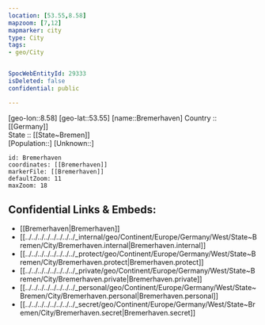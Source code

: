 ```yaml
---
location: [53.55,8.58] 
mapzoom: [7,12] 
mapmarker: city 
type: City
tags:
- geo/City


SpocWebEntityId: 29333
isDeleted: false
confidential: public

---
```

[geo-lon::8.58] 
[geo-lat::53.55] 
[name::Bremerhaven] 
Country :: [[Germany]]  
State :: [[State~Bremen]]  
[Population::] 
[Unknown::] 


```leaflet
id: Bremerhaven
coordinates: [[Bremerhaven]] 
markerFile: [[Bremerhaven]] 
defaultZoom: 11 
maxZoom: 18
```


## Confidential Links & Embeds: 
- [[Bremerhaven|Bremerhaven]]  
- [[../../../../../../../../_internal/geo/Continent/Europe/Germany/West/State~Bremen/City/Bremerhaven.internal|Bremerhaven.internal]] 
- [[../../../../../../../../_protect/geo/Continent/Europe/Germany/West/State~Bremen/City/Bremerhaven.protect|Bremerhaven.protect]] 
- [[../../../../../../../../_private/geo/Continent/Europe/Germany/West/State~Bremen/City/Bremerhaven.private|Bremerhaven.private]] 
- [[../../../../../../../../_personal/geo/Continent/Europe/Germany/West/State~Bremen/City/Bremerhaven.personal|Bremerhaven.personal]] 
- [[../../../../../../../../_secret/geo/Continent/Europe/Germany/West/State~Bremen/City/Bremerhaven.secret|Bremerhaven.secret]] 
